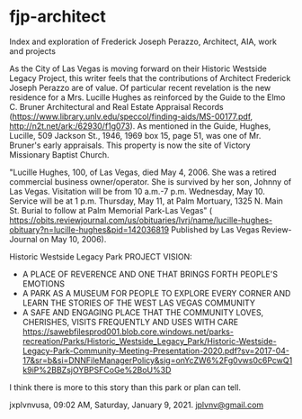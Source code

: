 # fjp-architect
Index and exploration of Frederick Joseph Perazzo, Architect, AIA, work and projects

As the City of Las Vegas is moving forward on their Historic Westside Legacy Project, this writer feels that the contributions of Architect Frederick Joseph Perazzo are of value. Of particular recent revelation is the new residence for a Mrs. Lucille Hughes as reinforced by the Guide to the Elmo C. Bruner Architectural and
Real Estate Appraisal Records (https://www.library.unlv.edu/speccol/finding-aids/MS-00177.pdf, http://n2t.net/ark:/62930/f1g073). As mentioned in the Guide, Hughes, Lucille, 509 Jackson St., 1946, 1969 box 15, page 51, was one of Mr. Bruner's early appraisals. This property is now the site of Victory Missionary Baptist Church.

"Lucille Hughes, 100, of Las Vegas, died May 4, 2006. She was a retired commercial business owner/operator. She is survived by her son, Johnny of Las Vegas. Visitation will be from 10 a.m.-7 p.m. Wednesday, May 10. Service will be at 1 p.m. Thursday, May 11, at Palm Mortuary, 1325 N. Main St. Burial to follow at Palm Memorial Park-Las Vegas" ( https://obits.reviewjournal.com/us/obituaries/lvrj/name/lucille-hughes-obituary?n=lucille-hughes&pid=142036819 Published by Las Vegas Review-Journal on May 10, 2006).

Historic Westside Legacy Park
PROJECT VISION:
- A PLACE OF REVERENCE AND ONE THAT BRINGS FORTH PEOPLE'S EMOTIONS
- A PARK AS A MUSEUM FOR PEOPLE TO EXPLORE EVERY CORNER AND LEARN THE STORIES OF THE WEST LAS VEGAS COMMUNITY
- A SAFE AND ENGAGING PLACE THAT THE COMMUNITY LOVES, CHERISHES, VISITS FREQUENTLY AND USES WITH CARE
https://sawebfilesprod001.blob.core.windows.net/parks-recreation/Parks/Historic_Westside_Legacy_Park/Historic-Westside-Legacy-Park-Community-Meeting-Presentation-2020.pdf?sv=2017-04-17&sr=b&si=DNNFileManagerPolicy&sig=onYcZW6%2Fg0vws0c6PcwQ1k9iP%2BBZsjOYBPSFCoGe%2BoU%3D 

I think there is more to this story than this park or plan can tell.

jxplvnvusa, 09:02 AM, Saturday, January 9, 2021. jplvnv@gmail.com
